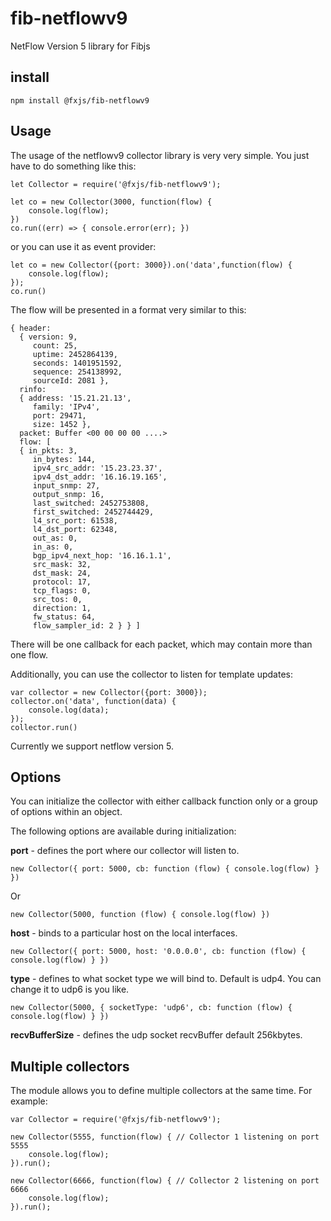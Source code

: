 fib-netflowv9
==============

NetFlow Version 5 library for Fibjs

## install

    npm install @fxjs/fib-netflowv9

## Usage

The usage of the netflowv9 collector library is very very simple. You just have to do something like this:


    let Collector = require('@fxjs/fib-netflowv9');

    let co = new Collector(3000, function(flow) {
        console.log(flow);
    })
    co.run((err) => { console.error(err); })

or you can use it as event provider:

    let co = new Collector({port: 3000}).on('data',function(flow) {
        console.log(flow);
    });
    co.run()


The flow will be presented in a format very similar to this:


    { header:
      { version: 9,
         count: 25,
         uptime: 2452864139,
         seconds: 1401951592,
         sequence: 254138992,
         sourceId: 2081 },
      rinfo:
      { address: '15.21.21.13',
         family: 'IPv4',
         port: 29471,
         size: 1452 },
      packet: Buffer <00 00 00 00 ....>
      flow: [
      { in_pkts: 3,
         in_bytes: 144,
         ipv4_src_addr: '15.23.23.37',
         ipv4_dst_addr: '16.16.19.165',
         input_snmp: 27,
         output_snmp: 16,
         last_switched: 2452753808,
         first_switched: 2452744429,
         l4_src_port: 61538,
         l4_dst_port: 62348,
         out_as: 0,
         in_as: 0,
         bgp_ipv4_next_hop: '16.16.1.1',
         src_mask: 32,
         dst_mask: 24,
         protocol: 17,
         tcp_flags: 0,
         src_tos: 0,
         direction: 1,
         fw_status: 64,
         flow_sampler_id: 2 } } ]


There will be one callback for each packet, which may contain more than one flow.

Additionally, you can use the collector to listen for template updates:

    var collector = new Collector({port: 3000});
    collector.on('data', function(data) {
        console.log(data);
    });
    collector.run()

Currently we support netflow version 5.

## Options

You can initialize the collector with either callback function only or a group of options within an object.

The following options are available during initialization:

**port** - defines the port where our collector will listen to.

    new Collector({ port: 5000, cb: function (flow) { console.log(flow) } })

Or

    new Collector(5000, function (flow) { console.log(flow) })

**host** - binds to a particular host on the local interfaces.

    new Collector({ port: 5000, host: '0.0.0.0', cb: function (flow) { console.log(flow) } })

**type** - defines to what socket type we will bind to. Default is udp4. You can change it to udp6 is you like.

    new Collector(5000, { socketType: 'udp6', cb: function (flow) { console.log(flow) } })

**recvBufferSize** - defines the udp socket recvBuffer default 256kbytes.

## Multiple collectors

The module allows you to define multiple collectors at the same time.
For example:

    var Collector = require('@fxjs/fib-netflowv9');

    new Collector(5555, function(flow) { // Collector 1 listening on port 5555
        console.log(flow);
    }).run();

    new Collector(6666, function(flow) { // Collector 2 listening on port 6666
        console.log(flow);
    }).run();